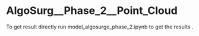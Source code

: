 # AlgoSurg__Phase_2__Point_Cloud

To get result directly run model_algosurge_phase_2.ipynb to get the results .
